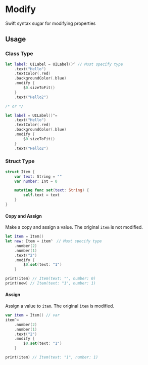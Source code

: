 # Modify

Swift syntax sugar for modifying properties

## Usage
### Class Type
```swift
let label: UILabel = UILabel()^ // Must specify type
    .text("Hello")
    .textColor(.red)
    .backgroundColor(.blue)
    .modify {
        $0.sizeToFit()
    }
    .text("Hello2")

/* or */

let label = UILabel()^=
    .text("Hello")
    .textColor(.red)
    .backgroundColor(.blue)
    .modify {
        $0.sizeToFit()
    }
    .text("Hello2")
```

### Struct Type
```swift
struct Item {
    var text: String = ""
    var number: Int = 0

    mutating func set(text: String) {
        self.text = text
    }
}
```

#### Copy and Assign
Make a copy and assign a value.
The original `item` is not modified.
```swift
let item = Item()
let new: Item = item^　// Must specify type
    .number(2)
    .number(1)
    .text("2")
    .modify {
        $0.set(text: "1")
    }

print(item) // Item(text: "", number: 0)
print(new) // Item(text: "1", number: 1)
```

#### Assign
Assign a value to `item`.
The original `item` is modified.
```swift
var item = Item() // var
item^=
    .number(2)
    .number(1)
    .text("2")
    .modify {
        $0.set(text: "1")
    }

print(item) // Item(text: "1", number: 1)
```
